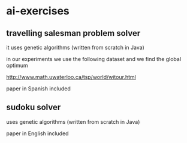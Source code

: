 # ai-exercises

## travelling salesman problem solver

it uses genetic algorithms (written from scratch in Java)

in our experiments we use the following dataset and we find the global optimum

http://www.math.uwaterloo.ca/tsp/world/witour.html

paper in Spanish included

## sudoku solver

uses genetic algorithms (written from scratch in Java)

paper in English included

